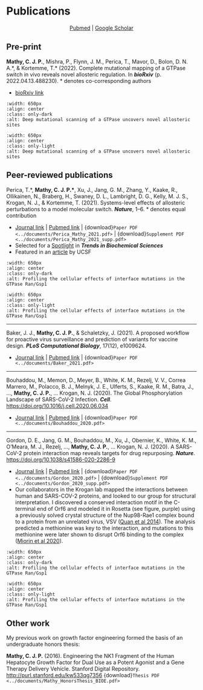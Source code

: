 # Publications

<p style="text-align: center;">
<a href=https://pubmed.ncbi.nlm.nih.gov/?term=Mathy+CJP%5BAuthor%5D&sort=date>Pubmed</a>
|
<a href=https://scholar.google.com/citations?user=DuBa5oYAAAAJ&hl=en>Google Scholar</a>
</p>

## Pre-print

__Mathy, C. J. P.__, Mishra, P., Flynn, J. M., Perica, T., Mavor, D., Bolon, D. N. A.\*, & Kortemme, T.\* (2022). Complete mutational mapping of a GTPase switch in vivo reveals novel allosteric regulation. In __*bioRxiv*__ (p. 2022.04.13.488230). \* denotes co-corresponding authors
- [bioRxiv link](https://doi.org/10.1101/2022.04.13.488230)

```{image} ../images/dms_paper_dark.png
:width: 650px
:align: center
:class: only-dark
:alt: Deep mutational scanning of a GTPase uncovers novel allosteric sites
```

```{image} ../images/dms_paper_light.png
:width: 650px
:align: center
:class: only-light
:alt: Deep mutational scanning of a GTPase uncovers novel allosteric sites
```

## Peer-reviewed publications

Perica, T.\*, __Mathy, C. J. P.\*__, Xu, J., Jang, G. Μ., Zhang, Y., Kaake, R., Ollikainen, N., Braberg, H., Swaney, D. L., Lambright, D. G., Kelly, M. J. S., Krogan, N. J., & Kortemme, T. (2021). Systems-level effects of allosteric perturbations to a model molecular switch. __*Nature*__, 1–6. \* denotes equal contribution
    
- [Journal link](https://doi.org/10.1038/s41586-021-03982-6) | [Pubmed link](https://pubmed.ncbi.nlm.nih.gov/34646016/) | {download}`Paper PDF <../documents/Perica_Mathy_2021.pdf>` | {download}`Supplement PDF <../documents/Perica_Mathy_2021_supp.pdf>`
- Selected for a [Spotlight](https://doi.org/10.1016/j.tibs.2022.01.006) in __*Trends in Biochemical Sciences*__
- Featured in an [article](https://www.ucsf.edu/news/2021/10/421646/how-cells-multitask-magic-molecular-switches) by UCSF

```{image} ../images/gsp1_paper_2021_dark.png
:width: 650px
:align: center
:class: only-dark
:alt: Profiling the cellular effects of interface mutations in the GTPase Ran/Gsp1
```

```{image} ../images/gsp1_paper_2021_light.png
:width: 650px
:align: center
:class: only-light
:alt: Profiling the cellular effects of interface mutations in the GTPase Ran/Gsp1
```

------------------------------------------------------------
Baker, J. J., __Mathy, C. J. P.__, & Schaletzky, J. (2021). A proposed workflow for proactive virus surveillance and prediction of variants for vaccine design. __*PLoS Computational Biology*__, 17(12), e1009624.
- [Journal link](https://doi.org/10.1371/journal.pcbi.1009624) | [Pubmed link](https://pubmed.ncbi.nlm.nih.gov/34914686/) | {download}`Paper PDF <../documents/Baker_2021.pdf>`

------------------------------------------------------------
Bouhaddou, M., Memon, D., Meyer, B., White, K. M., Rezelj, V. V., Correa Marrero, M., Polacco, B. J., Melnyk, J. E., Ulferts, S., Kaake, R. M., Batra, J., …, __Mathy, C. J. P.__, … Krogan, N. J. (2020). The Global Phosphorylation Landscape of SARS-CoV-2 Infection. __*Cell*__. https://doi.org/10.1016/j.cell.2020.06.034
- [Journal link](https://doi.org/10.1016/j.cell.2020.06.034) | [Pubmed link](https://pubmed.ncbi.nlm.nih.gov/32645325/) | {download}`Paper PDF <../documents/Bouhaddou_2020.pdf>`

------------------------------------------------------------
Gordon, D. E., Jang, G. M., Bouhaddou, M., Xu, J., Obernier, K., White, K. M., O’Meara, M. J., Rezelj, …, __Mathy, C. J. P.__, … Krogan, N. J. (2020). A SARS-CoV-2 protein interaction map reveals targets for drug repurposing. __*Nature*__. https://doi.org/10.1038/s41586-020-2286-9
- [Journal link](https://doi.org/10.1038/s41586-020-2286-9) | [Pubmed link](https://pubmed.ncbi.nlm.nih.gov/32353859/) | {download}`Paper PDF <../documents/Gordon_2020.pdf>` | {download}`Supplement PDF <../documents/Gordon_2020_supp.pdf>`
- Our collaborators in the Krogan lab mapped the interactions between human and SARS-COV-2 proteins, and looked to our group for structural interpretation. I discovered a conserved interaction motif in the C-terminal end of Orf6 and modeled it in Rosetta (see figure, purple) using a previously solved crystal structure of the Nup98-Rae1 complex bound to a protein from an unrelated virus, VSV ([Quan et al 2014](https://www.pnas.org/doi/10.1073/pnas.1409076111)). The analysis predicted a methionine was key to the interaction, and mutations to this methionine were later shown to disrupt Orf6 binding to the complex ([Miorin et al 2020](https://www.pnas.org/doi/10.1073/pnas.2016650117)).

```{image} ../images/orf6_dark.png
:width: 650px
:align: center
:class: only-dark
:alt: Profiling the cellular effects of interface mutations in the GTPase Ran/Gsp1
```

```{image} ../images/orf6_light.png
:width: 650px
:align: center
:class: only-light
:alt: Profiling the cellular effects of interface mutations in the GTPase Ran/Gsp1
```

## Other work

My previous work on growth factor engineering formed the basis of an undergraduate honors thesis:

__Mathy, C. J. P.__ (2016). Engineering the NK1 Fragment of the Human Hepatocyte Growth Factor for Dual Use as a Potent Agonist and a Gene Therapy Delivery Vehicle. Stanford Digital Repository. http://purl.stanford.edu/kw533qg7356 {download}`Thesis PDF <../documents/Mathy_HonorsThesis_BIOE.pdf>`